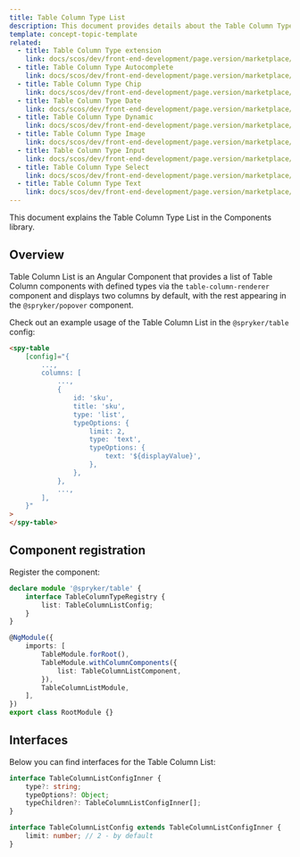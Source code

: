 ```yaml
---
title: Table Column Type List
description: This document provides details about the Table Column Type List in the Components Library.
template: concept-topic-template
related:
  - title: Table Column Type extension
    link: docs/scos/dev/front-end-development/page.version/marketplace/table-design/table-column-type-extension/index.html
  - title: Table Column Type Autocomplete
    link: docs/scos/dev/front-end-development/page.version/marketplace/table-design/table-column-type-extension/table-column-type-autocomplete.html
  - title: Table Column Type Chip
    link: docs/scos/dev/front-end-development/page.version/marketplace/table-design/table-column-type-extension/table-column-type-chip.html
  - title: Table Column Type Date
    link: docs/scos/dev/front-end-development/page.version/marketplace/table-design/table-column-type-extension/table-column-type-date.html
  - title: Table Column Type Dynamic
    link: docs/scos/dev/front-end-development/page.version/marketplace/table-design/table-column-type-extension/table-column-type-dynamic.html
  - title: Table Column Type Image
    link: docs/scos/dev/front-end-development/page.version/marketplace/table-design/table-column-type-extension/table-column-type-image.html
  - title: Table Column Type Input
    link: docs/scos/dev/front-end-development/page.version/marketplace/table-design/table-column-type-extension/table-column-type-input.html
  - title: Table Column Type Select
    link: docs/scos/dev/front-end-development/page.version/marketplace/table-design/table-column-type-extension/table-column-type-select.html
  - title: Table Column Type Text
    link: docs/scos/dev/front-end-development/page.version/marketplace/table-design/table-column-type-extension/table-column-type-text.html
---
```


This document explains the Table Column Type List in the Components library.

## Overview

Table Column List is an Angular Component that provides a list of Table Column components with defined types via the `table-column-renderer` component and displays two columns by default, with the rest appearing in the `@spryker/popover` component.

Check out an example usage of the Table Column List in the `@spryker/table` config:

```html
<spy-table
    [config]="{
        ...,
        columns: [
            ...,
            {
                id: 'sku',
                title: 'sku',
                type: 'list',
                typeOptions: {
                    limit: 2,
                    type: 'text',
                    typeOptions: {
                        text: '${displayValue}',
                    },
                },
            },
            ...,
        ],
    }"
>
</spy-table>
```

## Component registration

Register the component:

```ts
declare module '@spryker/table' {
    interface TableColumnTypeRegistry {
        list: TableColumnListConfig;
    }
}

@NgModule({
    imports: [
        TableModule.forRoot(),
        TableModule.withColumnComponents({
            list: TableColumnListComponent,
        }),
        TableColumnListModule,
    ],
})
export class RootModule {}
```

## Interfaces

Below you can find interfaces for the Table Column List:

```ts
interface TableColumnListConfigInner {
    type?: string;
    typeOptions?: Object;
    typeChildren?: TableColumnListConfigInner[];
}

interface TableColumnListConfig extends TableColumnListConfigInner {
    limit: number; // 2 - by default
}
```
